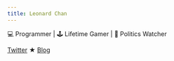 ```yaml
---
title: Leonard Chan
---
```

💻 Programmer | 🕹 Lifetime Gamer | 👀 Politics Watcher 

[Twitter][twitter] ★ [Blog][blog]

[twitter]: https://twitter.com/DasAutoooo
[blog]: https://wut.im
